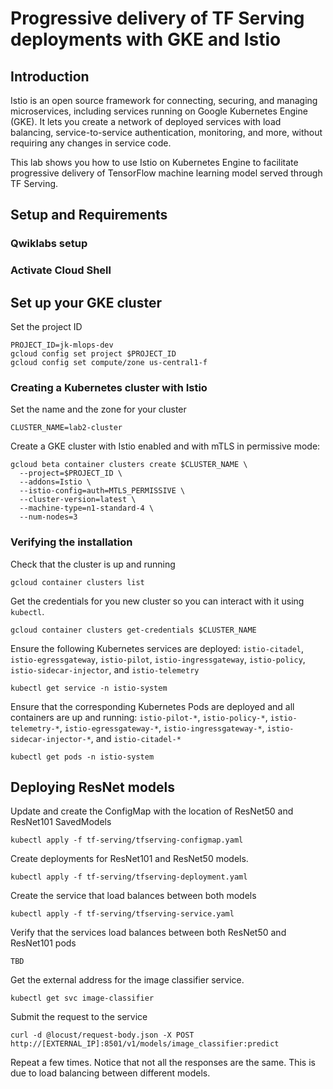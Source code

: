 # Progressive delivery of TF Serving deployments  with GKE and Istio

## Introduction

Istio is an open source framework for connecting, securing, and managing microservices, including services running on Google Kubernetes Engine (GKE). It lets you create a network of deployed services with load balancing, service-to-service authentication, monitoring, and more, without requiring any changes in service code.

This lab shows you how to use Istio on Kubernetes Engine to facilitate progressive delivery of TensorFlow machine learning model served through TF Serving.




## Setup and Requirements

### Qwiklabs setup

### Activate Cloud Shell

## Set up your GKE cluster


Set the project ID

```
PROJECT_ID=jk-mlops-dev
gcloud config set project $PROJECT_ID
gcloud config set compute/zone us-central1-f
```

### Creating a Kubernetes cluster with Istio

Set the name and the zone for your cluster

```
CLUSTER_NAME=lab2-cluster
```

Create a GKE cluster with Istio enabled and with mTLS in permissive mode:

```
gcloud beta container clusters create $CLUSTER_NAME \
  --project=$PROJECT_ID \
  --addons=Istio \
  --istio-config=auth=MTLS_PERMISSIVE \
  --cluster-version=latest \
  --machine-type=n1-standard-4 \
  --num-nodes=3 

```

### Verifying the installation

Check that the cluster is up and running

```
gcloud container clusters list
```

Get the credentials for you new cluster so you can interact with it using `kubectl`.

```
gcloud container clusters get-credentials $CLUSTER_NAME
```

Ensure the following Kubernetes services are deployed: `istio-citadel`, `istio-egressgateway`, `istio-pilot`, `istio-ingressgateway`, `istio-policy`, `istio-sidecar-injector`, and `istio-telemetry`

```
kubectl get service -n istio-system
```

Ensure that the corresponding Kubernetes Pods are deployed and all containers are up and running: `istio-pilot-*`, `istio-policy-*`, `istio-telemetry-*`, `istio-egressgateway-*`, `istio-ingressgateway-*`, `istio-sidecar-injector-*`, and `istio-citadel-*`

```
kubectl get pods -n istio-system
```

## Deploying ResNet models

Update and create the ConfigMap with the location of ResNet50 and ResNet101 SavedModels

```
kubectl apply -f tf-serving/tfserving-configmap.yaml
```

Create deployments for ResNet101 and ResNet50 models.

```
kubectl apply -f tf-serving/tfserving-deployment.yaml
```

Create the service that load balances between both models

```
kubectl apply -f tf-serving/tfserving-service.yaml
```

Verify that the services load balances between both ResNet50 and ResNet101 pods
```
TBD
```

Get the external address for the image classifier service.

```
kubectl get svc image-classifier
```

Submit the request to the service

```
curl -d @locust/request-body.json -X POST http://[EXTERNAL_IP]:8501/v1/models/image_classifier:predict
```

Repeat a few times. Notice that not all the responses are the same. This is due to load balancing between different models.


